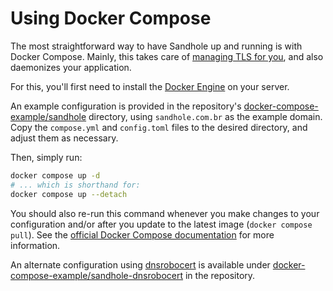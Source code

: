 # Using Docker Compose

The most straightforward way to have Sandhole up and running is with Docker Compose. Mainly, this takes care of [managing TLS for you](./tls_support.md), and also daemonizes your application.

For this, you'll first need to install the [Docker Engine](https://docs.docker.com/engine/install/) on your server.

An example configuration is provided in the repository's [docker-compose-example/sandhole](https://github.com/EpicEric/sandhole/tree/main/docker-compose-example/sandhole) directory, using `sandhole.com.br` as the example domain. Copy the `compose.yml` and `config.toml` files to the desired directory, and adjust them as necessary.

Then, simply run:

```bash
docker compose up -d
# ... which is shorthand for:
docker compose up --detach
```

You should also re-run this command whenever you make changes to your configuration and/or after you update to the latest image (`docker compose pull`). See the [official Docker Compose documentation](https://docs.docker.com/compose/) for more information.

An alternate configuration using [dnsrobocert](https://adferrand.github.io/dnsrobocert/) is available under [docker-compose-example/sandhole-dnsrobocert](https://github.com/EpicEric/sandhole/tree/main/docker-compose-example/sandhole-dnsrobocert) in the repository.
